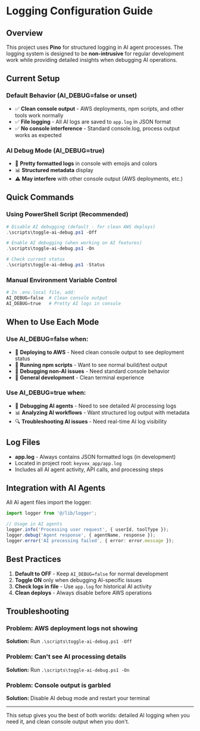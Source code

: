# Logging Configuration Guide

## Overview

This project uses **Pino** for structured logging in AI agent processes. The logging system is designed to be **non-intrusive** for regular development work while providing detailed insights when debugging AI operations.

## Current Setup

### Default Behavior (AI_DEBUG=false or unset)
- ✅ **Clean console output** - AWS deployments, npm scripts, and other tools work normally
- ✅ **File logging** - All AI logs are saved to `app.log` in JSON format
- ✅ **No console interference** - Standard console.log, process output works as expected

### AI Debug Mode (AI_DEBUG=true)
- 🎨 **Pretty formatted logs** in console with emojis and colors
- 📊 **Structured metadata** display
- ⚠️ **May interfere** with other console output (AWS deployments, etc.)

## Quick Commands

### Using PowerShell Script (Recommended)

```powershell
# Disable AI debugging (default - for clean AWS deploys)
.\scripts\toggle-ai-debug.ps1 -Off

# Enable AI debugging (when working on AI features)
.\scripts\toggle-ai-debug.ps1 -On

# Check current status
.\scripts\toggle-ai-debug.ps1 -Status
```

### Manual Environment Variable Control

```powershell
# In .env.local file, add:
AI_DEBUG=false  # Clean console output
AI_DEBUG=true   # Pretty AI logs in console
```

## When to Use Each Mode

### Use AI_DEBUG=false when:
- 🚀 **Deploying to AWS** - Need clean console output to see deployment status
- 🔧 **Running npm scripts** - Want to see normal build/test output
- 🐛 **Debugging non-AI issues** - Need standard console behavior
- 📝 **General development** - Clean terminal experience

### Use AI_DEBUG=true when:
- 🤖 **Debugging AI agents** - Need to see detailed AI processing logs
- 📊 **Analyzing AI workflows** - Want structured log output with metadata
- 🔍 **Troubleshooting AI issues** - Need real-time AI log visibility

## Log Files

- **app.log** - Always contains JSON formatted logs (in development)
- Located in project root: `keyvex_app/app.log`
- Includes all AI agent activity, API calls, and processing steps

## Integration with AI Agents

All AI agent files import the logger:

```typescript
import logger from '@/lib/logger';

// Usage in AI agents
logger.info('Processing user request', { userId, toolType });
logger.debug('Agent response', { agentName, response });
logger.error('AI processing failed', { error: error.message });
```

## Best Practices

1. **Default to OFF** - Keep `AI_DEBUG=false` for normal development
2. **Toggle ON** only when debugging AI-specific issues
3. **Check logs in file** - Use `app.log` for historical AI activity
4. **Clean deploys** - Always disable before AWS operations

## Troubleshooting

### Problem: AWS deployment logs not showing
**Solution:** Run `.\scripts\toggle-ai-debug.ps1 -Off`

### Problem: Can't see AI processing details
**Solution:** Run `.\scripts\toggle-ai-debug.ps1 -On`

### Problem: Console output is garbled
**Solution:** Disable AI debug mode and restart your terminal

---

This setup gives you the best of both worlds: detailed AI logging when you need it, and clean console output when you don't. 
